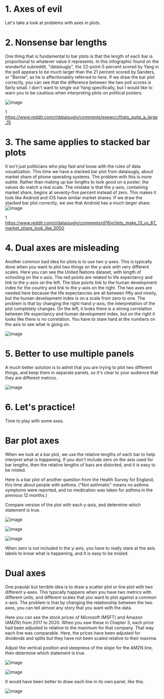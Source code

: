 # 1. Axes of evil

Let's take a look at problems with axes in plots.

# 2. Nonsense bar lengths

One thing that is fundamental to bar plots is that the length of each bar is proportional to whatever value it represents. In this infographic found on the wonderful subreddit, "dataisugly", the 22-point-5 percent scored by Yang in the poll appears to be much larger than the 21 percent scored by Sanders, or "Bernie", as he is affectionately referred to here. If we draw the bar plot correctly, you can see that the difference between the two poll scores is fairly small. I don't want to single out Yang specifically, but I would like to warn you to be cautious when interpreting plots on political posters.

![image](https://github.com/artempohribnyi/datacamp/assets/113499718/a1c6606d-e930-4c1e-9206-9b703ba49fdb)

1 https://www.reddit.com/r/dataisugly/comments/exewcc/thats_quite_a_large_15

# 3. The same applies to stacked bar plots

It isn't just politicians who play fast and loose with the rules of data visualization. This time we have a stacked bar plot from dataisugly, about market share of phone operating systems. The problem with this is more subtle. Rather than making up bar lengths to look good on a poster, the values do match a real scale. The mistake is that the y-axis, containing market share, begins at seventy-five percent instead of zero. This makes it look like Android and iOS have similar market shares. If we draw the stacked bar plot correctly, we see that Android has a much larger share.
![image](https://github.com/artempohribnyi/datacamp/assets/113499718/ad6ce3e7-14fe-4c98-9161-6df0e19436c1)

1 https://www.reddit.com/r/dataisugly/comments/d76ixt/lets_make_13_vs_87_market_share_look_like_5050

# 4. Dual axes are misleading

Another common bad idea for plots is to use two y-axes. This is typically done when you want to plot two things on the y-axis with very different scales. Here you can see the United Nations dataset, with length of schooling on the x-axis. The red points are related to life expectancy and link to the y-axis on the left. The blue points link to the human development index for the country and link to the y-axis on the right. The two axes are needed here because the life expectancies are all between fifty and ninety, but the human development index is on a scale from zero to one. The problem is that by changing the right-hand y-axis, the interpretation of the plot completely changes. On the left, it looks there is a strong correlation between life expectancy and human development index, but on the right it looks like there is no correlation. You have to stare hard at the numbers on the axis to see what is going on.

![image](https://github.com/artempohribnyi/datacamp/assets/113499718/4cba56e1-d233-4a7b-a592-2f7667e30d96)

# 5. Better to use multiple panels

A much better solution is to admit that you are trying to plot two different things, and keep them in separate panels, so it's clear to your audience that they are different metrics.

![image](https://github.com/artempohribnyi/datacamp/assets/113499718/2c34626c-7a06-4e6b-b61b-689e34b40b21)

# 6. Let's practice!

Time to play with some axes.

# Bar plot axes

When we look at a bar plot, we use the relative lengths of each bar to help interpret what is happening. If you don't include zero on the axis used for bar lengths, then the relative lengths of bars are distorted, and it is easy to be misled.

Here is a bar plot of another question from the Health Survey for England, this time about people with asthma. ("Not asthmatic" means no asthma symptoms were reported, and no medication was taken for asthma in the previous 12 months.)

Compare version of the plot with each y-axis, and determine which statement is true.

![image](https://github.com/artempohribnyi/datacamp/assets/113499718/e25a2dd5-5c99-4395-9a8c-e0fd786f9a30)

![image](https://github.com/artempohribnyi/datacamp/assets/113499718/6cba77ef-480c-4e28-99da-a6ddc88d492a)

![image](https://github.com/artempohribnyi/datacamp/assets/113499718/4206df64-3023-489c-98ec-708ad626f652)

When zero is not included in the y-axis, you have to really stare at the axis labels to know what is happening, and it is easy to be misled.

# Dual axes

One popular but terrible idea is to draw a scatter plot or line plot with two different y-axes. This typically happens when you have two metrics with different units, and different scales that you want to plot against a common x-axis. The problem is that by changing the relationship between the two axes, you can tell almost any story that you want with the data.

Here you can see the stock prices of Microsoft (MSFT) and Amazon (AMZN) from 2017 to 2020. When you saw these in Chapter 3, each price had been adjusted to relative to the maximum for that company. That way each line was comparable. Here, the prices have been adjusted for dividends and splits but they have not been scaled relative to their maxima.

Adjust the vertical position and steepness of the slope for the AMZN line, then determine which statement is true.

![image](https://github.com/artempohribnyi/datacamp/assets/113499718/08d55030-83cb-4f43-bd63-6f5d7ffbd201)

![image](https://github.com/artempohribnyi/datacamp/assets/113499718/93da8ea6-c06f-4bde-9d26-aa44c6a66fa5)

It would have been better to draw each line in its own panel, like this.

![image](https://github.com/artempohribnyi/datacamp/assets/113499718/f8f8fdd6-66fa-4e76-99f1-b7a11e6c5c3e)

